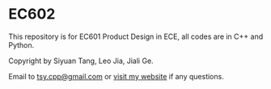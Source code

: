 # EC602
This repository is for EC601 Product Design in ECE, all codes are in C++ and Python.

Copyright by Siyuan Tang, Leo Jia, Jiali Ge.

Email to tsy.cpp@gmail.com or [visit my website](http://siyuantang.me) if any questions.
